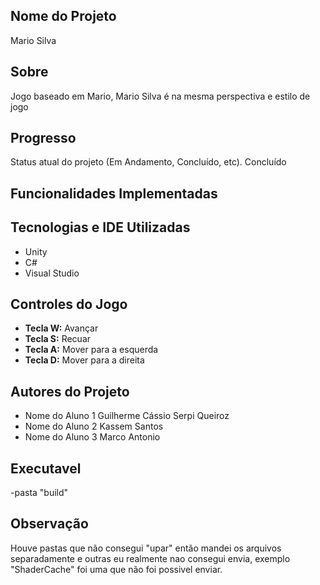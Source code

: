 ## Nome do Projeto
Mario Silva
## Sobre
Jogo baseado em Mario, Mario Silva é na mesma perspectiva e estilo de jogo

## Progresso
Status atual do projeto (Em Andamento, Concluído, etc). 
Concluído

## Funcionalidades Implementadas



## Tecnologias e IDE Utilizadas
- Unity
- C#
- Visual Studio

## Controles do Jogo
- **Tecla W:** Avançar
- **Tecla S:** Recuar
- **Tecla A:** Mover para a esquerda
- **Tecla D:** Mover para a direita

## Autores do Projeto
- Nome do Aluno 1 Guilherme Cássio Serpi Queiroz
- Nome do Aluno 2 Kassem Santos
- Nome do Aluno 3 Marco Antonio

## Executavel 
-pasta "build"

## Observação
Houve pastas que não consegui "upar" então mandei os arquivos separadamente e outras eu realmente nao consegui envia, exemplo "ShaderCache" foi uma que não foi possivel enviar. 
